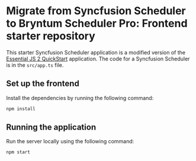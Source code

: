 # Migrate from Syncfusion Scheduler to Bryntum Scheduler Pro: Frontend starter repository

This starter Syncfusion Scheduler application is a modified version of the [Essential JS 2 QuickStart](https://github.com/SyncfusionExamples/ej2-quickstart-webpack) application. The code for a Syncfusion Scheduler is in the `src/app.ts` file.

## Set up the frontend

Install the dependencies by running the following command:

```bash
npm install
```

## Running the application

Run the server locally using the following command:

```bash
npm start
```
